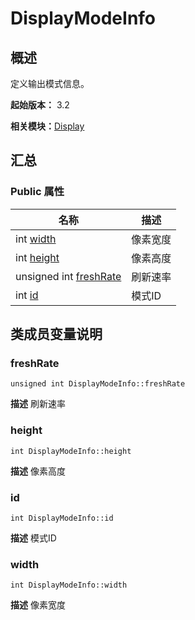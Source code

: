 # DisplayModeInfo


## 概述

定义输出模式信息。

**起始版本：** 3.2

**相关模块：**[Display](_display_v10.md)


## 汇总


### Public 属性

| 名称 | 描述 | 
| -------- | -------- |
| int [width](#width) | 像素宽度  | 
| int [height](#height) | 像素高度  | 
| unsigned int [freshRate](#freshrate) | 刷新速率  | 
| int [id](#id) | 模式ID  | 


## 类成员变量说明


### freshRate

```
unsigned int DisplayModeInfo::freshRate
```
**描述**
刷新速率


### height

```
int DisplayModeInfo::height
```
**描述**
像素高度


### id

```
int DisplayModeInfo::id
```
**描述**
模式ID


### width

```
int DisplayModeInfo::width
```
**描述**
像素宽度
